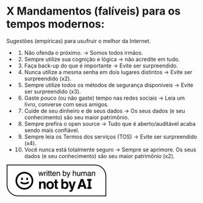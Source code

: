 # X Mandamentos (falíveis) para os tempos modernos:

Sugestões (empíricas) para usufruir o melhor da Internet.
- 1. Não ofenda o próximo. -> Somos todos irmãos.
- 2. Sempre utilize sua cognição e lógica -> não acredite em tudo.
- 3. Faça back-up do que é importante -> Evite ser surpreendido.
- 4. Nunca utilize a mesma senha em dois lugares distintos -> Evite ser surpreendido (x2).
- 5. Sempre utilize todos os métodos de segurança disponíveis -> Evite ser surpreendido (x3).
 - 6. Gaste pouco (ou não gaste) tempo nas redes sociais -> Leia um livro, converse com seus amigos.
- 7. Cuide de seu dinheiro e de seus dados -> Os seus dados (e seu conhecimento) são seu maior patrimônio.
- 8. Sempre prefira o open source -> Tudo que é aberto/auditável acaba sendo mais confiável.
- 9. Sempre leia os Termos dos serviços (TOS) -> Evite ser surpreendido (x4).
- 10. Você nunca está totalmente seguro -> Sempre se aprimore. Os seus dados (e seu conhecimento) são seu maior patrimônio (x2).

![Not-By-AI](notai.svg "https://notbyai.fyi/")

